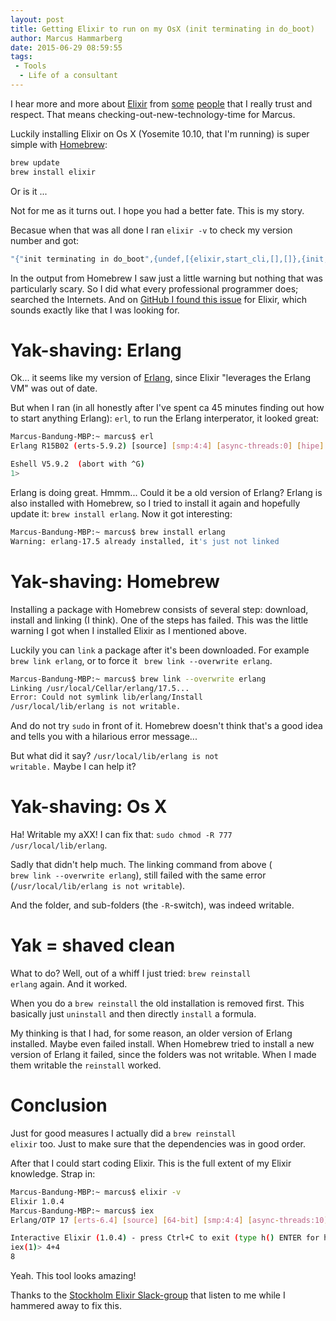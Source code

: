 ```yaml
---
layout: post
title: Getting Elixir to run on my OsX (init terminating in do_boot)
author: Marcus Hammarberg
date: 2015-06-29 08:59:55
tags:
 - Tools
  - Life of a consultant
---
```


I hear more and more about [Elixir](http://elixir-lang.org) from [some](https://twitter.com/DevLCSC) [people](https://twitter.com/jlind) that I really trust and respect. That means checking-out-new-technology-time for Marcus.

Luckily installing Elixir on Os X (Yosemite 10.10, that I'm running) is super simple with [Homebrew](http://brew.sh/):

```bash
brew update
brew install elixir
```

Or is it ...

Not for me as it turns out. I hope you had a better fate. This is my story.

<!-- excerpt-end -->

Becasue when that was all done I ran <code>elixir -v</code> to check my version number and got:

```bash
"{"init terminating in do_boot",{undef,[{elixir,start_cli,[],[]},{init,start_it,1,[]},{init,start_em,1,[]}]}}"
```

In the output from Homebrew I saw just a little warning but nothing that was particularly scary. So I did what every professional programmer does; searched the Internets. And on [GitHub I found this issue](https://github.com/elixir-lang/elixir/issues/2911) for Elixir, which sounds exactly like that I was looking for.

# Yak-shaving: Erlang
Ok... it seems like my version of [Erlang](http://www.erlang.org/), since Elixir "leverages the Erlang VM" was out of date.

But when I ran (in all honestly after I've spent ca 45 minutes finding out how to start anything Erlang): <code>erl</code>, to run the Erlang interperator, it looked great:

```bash
Marcus-Bandung-MBP:~ marcus$ erl
Erlang R15B02 (erts-5.9.2) [source] [smp:4:4] [async-threads:0] [hipe] [kernel-poll:false]

Eshell V5.9.2  (abort with ^G)
1>
```

Erlang is doing great. Hmmm... Could it be a old version of Erlang? Erlang is also installed with Homebrew, so I tried to install it again and hopefully update it: <code>brew install erlang</code>. Now it got interesting:

```bash
Marcus-Bandung-MBP:~ marcus$ brew install erlang
Warning: erlang-17.5 already installed, it's just not linked
```

# Yak-shaving: Homebrew
Installing a package with Homebrew consists of several step: download, install and linking (I think). One of the steps has failed. This was the little warning I got when I installed Elixir as I mentioned above.

Luckily you can <code>link</code> a package after it's been downloaded. For example <code>brew link erlang</code>, or to force it <code> brew link --overwrite erlang</code>.

```bash
Marcus-Bandung-MBP:~ marcus$ brew link --overwrite erlang
Linking /usr/local/Cellar/erlang/17.5...
Error: Could not symlink lib/erlang/Install
/usr/local/lib/erlang is not writable.
```

And do not try <code>sudo</code> in front of it. Homebrew doesn't think that's a good idea and tells you with a hilarious error message...

But what did it say? <code>/usr/local/lib/erlang is not writable.</code> Maybe I can help it?

# Yak-shaving: Os X
Ha! Writable my aXX! I can fix that: <code>sudo chmod -R 777 /usr/local/lib/erlang</code>.

Sadly that didn't help much. The linking command from above (<code> brew link --overwrite erlang</code>), still failed with the same error (<code>/usr/local/lib/erlang is not writable</code>).

And the folder, and sub-folders (the <code>-R</code>-switch), was indeed writable.

# Yak = shaved clean
What to do? Well, out of a whiff I just tried: <code>brew reinstall erlang</code> again. And it worked.

When you do a <code>brew reinstall</code> the old installation is removed first. This basically just <code>uninstall</code> and then directly <code>install</code> a formula.

My thinking is that I had, for some reason, an older version of Erlang installed. Maybe even failed install. When Homebrew tried to install a new version of Erlang it failed, since the folders was not writable. When I made them writable the <code>reinstall</code> worked.

# Conclusion
Just for good measures I actually did a <code>brew reinstall elixir</code> too. Just to make sure that the dependencies was in good order.

After that I could start coding Elixir. This is the full extent of my Elixir knowledge. Strap in:

```bash
Marcus-Bandung-MBP:~ marcus$ elixir -v
Elixir 1.0.4
Marcus-Bandung-MBP:~ marcus$ iex
Erlang/OTP 17 [erts-6.4] [source] [64-bit] [smp:4:4] [async-threads:10] [hipe] [kernel-poll:false] [dtrace]

Interactive Elixir (1.0.4) - press Ctrl+C to exit (type h() ENTER for help)
iex(1)> 4+4
8
```

Yeah. This tool looks amazing!

Thanks to the [Stockholm Elixir Slack-group](https://stockholm-elixir.slack.com/messages/elixir/) that listen to me while I hammered away to fix this.
